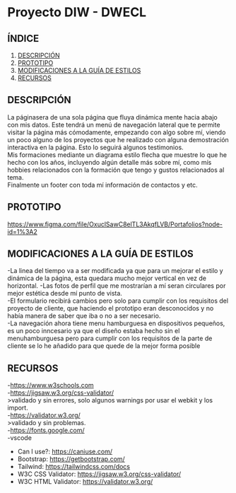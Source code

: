 # Proyecto DIW - DWECL

## ÍNDICE   
1. [DESCRIPCIÓN](#id1)
2. [PROTOTIPO](#id2)
3. [MODIFICACIONES A LA GUÍA DE ESTILOS](#id3)
4. [RECURSOS](#id4)

## DESCRIPCIÓN<a name="id1"></a>
La páginasera de una sola página que fluya dinámica mente hacia
abajo con mis datos. Este tendrá un menú de navegación lateral que te permite
visitar la página más cómodamente, empezando con algo sobre mí, viendo un poco alguno
de los proyectos que he realizado con alguna demostración interactiva en la página. Esto lo
seguirá algunos testimonios.  
Mis formaciones mediante un diagrama estilo flecha que muestre lo
que he hecho con los años, incluyendo algún detalle más sobre mí, como mís hobbies
relacionados con la formación que tengo y gustos relacionados al tema.  
Finalmente un footer con toda mí información de contactos y etc.  


## PROTOTIPO<a name="id2"></a>
https://www.figma.com/file/OxuclSawC8elTL3AkqfLVB/Portafolios?node-id=1%3A2

## MODIFICACIONES A LA GUÍA DE ESTILOS<a name="id3"></a>
-La linea del tiempo va a ser modificada ya que para un mejorar el estilo y
 dinámica de la página, esta quedara mucho mejor vertical en vez de horizontal.
-Las fotos de perfil que me mostrarían a mí seran circulares por mejor estética 
 desde mí punto de vista.  
-El formulario recibirá cambios pero solo para cumplir con los requisitos del proyecto
 de cliente, que haciendo el prototipo eran desconocidos y no había manera de saber
 que iba o no a ser necesario.  
-La navegación ahora tiene menu hamburguesa en dispositivos pequeños, es un poco inncesario
 ya que el diseño estaba hecho sin el menuhamburguesa pero para cumplir con los requisitos
 de la parte de cliente se lo he añadido para que quede de la mejor forma posible

## RECURSOS<a name="id4"></a>
-https://www.w3schools.com  
-https://jigsaw.w3.org/css-validator/  
    >validado y sin errores, solo algunos warnings por usar el webkit y los import.  
-https://validator.w3.org/  
    >validado y sin problemas.  
-https://fonts.google.com/  
-vscode  


- Can I use?: https://caniuse.com/  
- Bootstrap: https://getbootstrap.com/  
- Tailwind: https://tailwindcss.com/docs  
- W3C CSS Validator: https://jigsaw.w3.org/css-validator/  
- W3C HTML Validator: https://validator.w3.org/  
